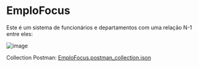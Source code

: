 # EmploFocus
Este é um sistema de funcionários e departamentos com uma relação N-1 entre eles:

![image](https://github.com/CauaneTemporin/TestesAutomatizados/assets/74147833/49cefc92-6dcb-45b5-8af5-eea01a37d1fb)

Collection Postman:
[EmploFocus.postman_collection.json](https://github.com/CauaneTemporin/TestesAutomatizados/files/14269979/EmploFocus.postman_collection.json)

